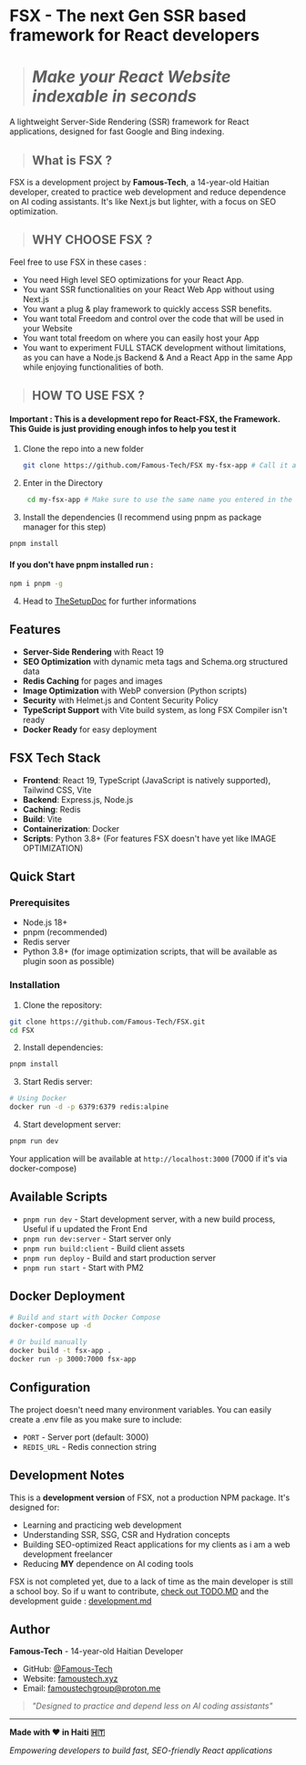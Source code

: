# FSX - The next Gen SSR based framework for React developers

> # *Make your React Website indexable in seconds* 

A lightweight Server-Side Rendering (SSR) framework for React applications, designed for fast Google and Bing indexing.

>  ## What is FSX ?

FSX is a development project by **Famous-Tech**, a 14-year-old Haitian developer, created to practice web development and reduce  dependence  on AI coding assistants. It's like Next.js but lighter, with a focus on SEO optimization.

> ## WHY CHOOSE FSX ?

Feel free to use FSX in these cases :

  * You need High level SEO optimizations for your React App.
  * You want SSR functionalities on your React Web App without using Next.js
  * You want a plug & play framework to quickly access SSR benefits.
  * You want total Freedom and control over the code that will be used in your Website
  * You want total freedom on where you can easily host your App
  * You want to experiment FULL STACK development without limitations, as you can have a Node.js Backend & And a React App in the same App while enjoying functionalities of both.



> ## HOW TO USE FSX ?

#### Important : This is a development repo for React-FSX, the Framework. This Guide is just providing enough infos to help you test it


1. Clone the repo into a new folder
   ```bash
   git clone https://github.com/Famous-Tech/FSX my-fsx-app # Call it as you want, that doesn't matter
   ```
2. Enter in the Directory
   ```bash
    cd my-fsx-app # Make sure to use the same name you entered in the first step
   ```

3. Install the dependencies (I recommend using pnpm as package manager for this step)

 ```bash
 pnpm install 
 ```

#### If you don't have pnpm installed run :
```bash
npm i pnpm -g
```

4. Head to [TheSetupDoc](docs/setup.md) for further informations





## Features

- **Server-Side Rendering** with React 19
- **SEO Optimization** with dynamic meta tags and Schema.org structured data
- **Redis Caching** for pages and images
- **Image Optimization** with WebP conversion (Python scripts)
- **Security** with Helmet.js and Content Security Policy
- **TypeScript Support** with Vite build system, as long FSX Compiler isn't ready
- **Docker Ready** for easy deployment


## FSX Tech Stack

- **Frontend**: React 19, TypeScript (JavaScript is natively supported), Tailwind CSS, Vite
- **Backend**: Express.js, Node.js
- **Caching**: Redis
- **Build**: Vite
- **Containerization**: Docker
- **Scripts**: Python 3.8+ (For features FSX doesn't have yet like IMAGE OPTIMIZATION)

##  Quick Start

### Prerequisites

- Node.js 18+
- pnpm (recommended)
- Redis server
- Python 3.8+ (for image optimization scripts, that will be available as plugin soon as possible)

### Installation

1. Clone the repository:
```bash
git clone https://github.com/Famous-Tech/FSX.git
cd FSX
```

2. Install dependencies:
```bash
pnpm install
```

3. Start Redis server:
```bash
# Using Docker
docker run -d -p 6379:6379 redis:alpine
```

4. Start development server:
```bash
pnpm run dev
```

Your application will be available at `http://localhost:3000` (7000 if it's via docker-compose)

## Available Scripts

- `pnpm run dev` - Start development server, with a new build process, Useful if u updated the Front End
- `pnpm run dev:server` - Start server only
- `pnpm run build:client` - Build client assets
- `pnpm run deploy` - Build and start production server
- `pnpm run start` - Start with PM2

## Docker Deployment

```bash
# Build and start with Docker Compose
docker-compose up -d

# Or build manually
docker build -t fsx-app .
docker run -p 3000:7000 fsx-app
```

## Configuration

The project doesn't need many environment variables. You can easily create a .env file as you make sure to include:

- `PORT` - Server port (default: 3000)
- `REDIS_URL` - Redis connection string


## Development Notes

This is a **development version** of FSX, not a production NPM package. It's designed for:

- Learning and practicing web development
- Understanding SSR, SSG, CSR and Hydration  concepts
- Building SEO-optimized React applications for my clients as i am a web development freelancer
- Reducing **MY** dependence on AI coding tools

FSX is  not completed yet, due to a lack of time as the main developer is still a school boy.
So if u want to contribute, [check out TODO.MD](TODO.md) and the development guide : [development.md](docs/DEVELOPMENT.md) 

##  Author

**Famous-Tech** - 14-year-old Haitian Developer

- GitHub: [@Famous-Tech](https://github.com/Famous-Tech)
- Website: [famoustech.xyz](https://famoustech.xyz)
- Email: famoustechgroup@proton.me

> *"Designed to practice and depend less on AI coding assistants"*


---

**Made with ❤️ in Haiti 🇭🇹**

*Empowering developers to build fast, SEO-friendly React applications*
